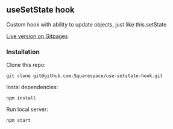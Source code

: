 ## useSetState hook
Custom hook with ability to update objects, just like this.setState

[Live version on Gitpages](https://msulecki.github.io/use-setstate-hook/)

### Installation
Clone this repo:
```
git clone git@github.com:Squarespace/use-setstate-hook.git
```
Instal dependencies:
```
npm install
```
Run local server:
```
npm start
```
